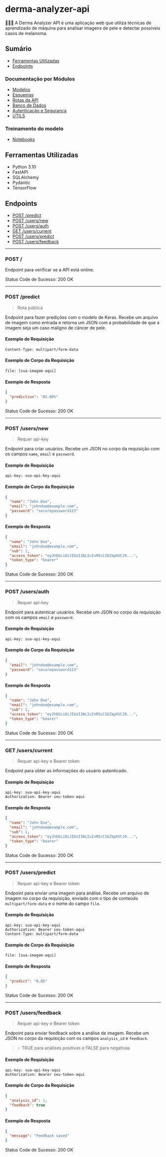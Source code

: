 # derma-analyzer-api

🧑🏾‍⚕️ A Derma Analyzer API é uma aplicação web que utiliza técnicas de aprendizado de máquina para analisar imagens de pele e detectar possíveis casos de melanoma.

## Sumário

- [Ferramentas Utilizadas](#ferramentas-utilizadas)
- [Endpoints](#endpoints)

### Documentação por Módulos

- [Modelos](app/models/README.md)
- [Esquemas](app/schemas/README.md)
- [Rotas da API](app/api/routes/README.md)
- [Banco de Dados](app/db/README.md)
- [Autenticação e Segurança](app/core/README.md)
- [UTILS](app/utils/README.md)

### Treinamento do modelo

- [Notebooks](notebooks/README.md)

## Ferramentas Utilizadas

- Python 3.10
- FastAPI
- SQLAlchemy
- Pydantic
- TensorFlow

## Endpoints

- [POST /predict](#post-predict)
- [POST /users/new](#post-usersnew)
- [POST /users/auth](#post-usersauth)
- [GET /users/current](#get-userscurrent)
- [POST /users/predict](#post-userspredict)
- [POST /users/feedback](#post-usersfeedback)

---
### POST /

Endpoint para verificar se a API está online.

Status Code de Sucesso: 200 OK

---

### POST /predict

> Rota pública

Endpoint para fazer predições com o modelo de Keras. Recebe um arquivo de imagem como entrada e retorna um JSON com a probabilidade de que a imagem seja um caso maligno de câncer de pele.

#### Exemplo de Requisição

```http
Content-Type: multipart/form-data
```

#### Exemplo de Corpo da Requisição

```plaintext
file: [sua-imagem-aqui]
```

#### Exemplo de Resposta

```json
{
  "prediction": "85.00%"
}
```

Status Code de Sucesso: 200 OK

---

### POST /users/new

> Requer api-key

Endpoint para criar usuários. Recebe um JSON no corpo da requisição com os campos `name`, `email` e `password`.

#### Exemplo de Requisição

```http
api-key: sua-api-key-aqui
```

#### Exemplo de Corpo da Requisição

```json
{
  "name": "John Doe",
  "email": "johndoe@example.com",
  "password": "securepassword123"
}
```

#### Exemplo de Resposta

```json
{
  "name": "John Doe",
  "email": "johndoe@example.com",
  "sub": 1,
  "access_token": "eyJhbGciOiJIUzI1NiIsInR5cCI6IkpXVCJ9...",
  "token_type": "bearer"
}
```

Status Code de Sucesso: 200 OK

---

### POST /users/auth

> Requer api-key

Endpoint para autenticar usuários. Recebe um JSON no corpo da requisição com os campos `email` e `password`.

#### Exemplo de Requisição

```http
api-key: sua-api-key-aqui
```

#### Exemplo de Corpo da Requisição

```json
{
  "email": "johndoe@example.com",
  "password": "securepassword123"
}
```

#### Exemplo de Resposta

```json
{
  "name": "John Doe",
  "email": "johndoe@example.com",
  "sub": 1,
  "access_token": "eyJhbGciOiJIUzI1NiIsInR5cCI6IkpXVCJ9...",
  "token_type": "bearer"
}
```

Status Code de Sucesso: 200 OK

---

### GET /users/current

> Requer api-key e Bearer token

Endpoint para obter as informações do usuário autenticado.

#### Exemplo de Requisição

```http
api-key: sua-api-key-aqui
Authorization: Bearer seu-token-aqui
```

#### Exemplo de Resposta

```json
{
  "name": "John Doe",
  "email": "johndoe@example.com",
  "sub": 1,
  "access_token": "eyJhbGciOiJIUzI1NiIsInR5cCI6IkpXVCJ9...",
  "token_type": "bearer"
}
```

Status Code de Sucesso: 200 OK

---

### POST /users/predict

> Requer api-key e Bearer token

Endpoint para enviar uma imagem para análise. Recebe um arquivo de imagem no corpo da requisição, enviado com o tipo de conteúdo `multipart/form-data` e o nome do campo `file`.

#### Exemplo de Requisição

```http
api-key: sua-api-key-aqui
Authorization: Bearer seu-token-aqui
Content-Type: multipart/form-data
```

#### Exemplo de Corpo da Requisição

```plaintext
file: [sua-imagem-aqui]
```

#### Exemplo de Resposta

```json
{
  "predict": "0.85"
}
```

Status Code de Sucesso: 200 OK

---

### POST /users/feedback

> Requer api-key e Bearer token

Endpoint para enviar feedback sobre a análise de imagem. Recebe um JSON no corpo da requisição com os campos `analysis_id` e `feedback`.

> 💡 TRUE para análises positivas e FALSE para negativas

#### Exemplo de Requisição

```http
api-key: sua-api-key-aqui
Authorization: Bearer seu-token-aqui
```

#### Exemplo de Corpo da Requisição

```json
{
  "analysis_id": 1,
  "feedback": true
}
```

#### Exemplo de Resposta

```json
{
  "message": "Feedback saved"
}
```

Status Code de Sucesso: 200 OK

